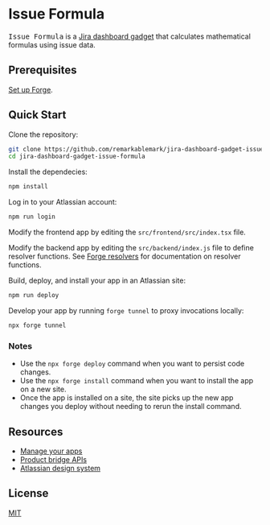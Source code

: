 # Issue Formula

<kbd>Issue Formula</kbd> is a [Jira dashboard gadget](https://developer.atlassian.com/platform/forge/manifest-reference/modules/jira-dashboard-gadget/) that calculates mathematical formulas using issue data.

## Prerequisites

[Set up Forge](https://developer.atlassian.com/platform/forge/set-up-forge/).

## Quick Start

Clone the repository:

```sh
git clone https://github.com/remarkablemark/jira-dashboard-gadget-issue-formula.git
cd jira-dashboard-gadget-issue-formula
```

Install the dependecies:

```sh
npm install
```

Log in to your Atlassian account:

```sh
npm run login
```

Modify the frontend app by editing the `src/frontend/src/index.tsx` file.

Modify the backend app by editing the `src/backend/index.js` file to define resolver functions. See [Forge resolvers](https://developer.atlassian.com/platform/forge/runtime-reference/custom-ui-resolver/) for documentation on resolver functions.

Build, deploy, and install your app in an Atlassian site:

```sh
npm run deploy
```

Develop your app by running `forge tunnel` to proxy invocations locally:

```sh
npx forge tunnel
```

### Notes

- Use the `npx forge deploy` command when you want to persist code changes.
- Use the `npx forge install` command when you want to install the app on a new site.
- Once the app is installed on a site, the site picks up the new app changes you deploy without needing to rerun the install command.

## Resources

- [Manage your apps](https://developer.atlassian.com/platform/forge/manage-your-apps/)
- [Product bridge APIs](https://developer.atlassian.com/platform/forge/apis-reference/ui-api-bridge/bridge/)
- [Atlassian design system](https://atlassian.design/components)

## License

[MIT](LICENSE)
